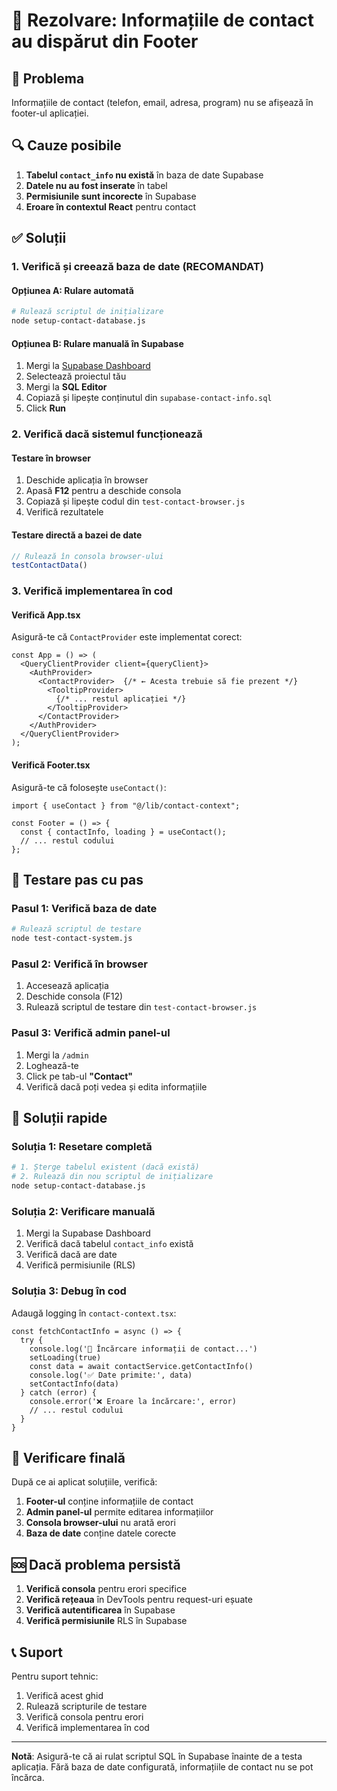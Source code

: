 # 🔧 Rezolvare: Informațiile de contact au dispărut din Footer

## 🚨 Problema
Informațiile de contact (telefon, email, adresa, program) nu se afișează în footer-ul aplicației.

## 🔍 Cauze posibile
1. **Tabelul `contact_info` nu există** în baza de date Supabase
2. **Datele nu au fost inserate** în tabel
3. **Permisiunile sunt incorecte** în Supabase
4. **Eroare în contextul React** pentru contact

## ✅ Soluții

### 1. Verifică și creează baza de date (RECOMANDAT)

#### Opțiunea A: Rulare automată
```bash
# Rulează scriptul de inițializare
node setup-contact-database.js
```

#### Opțiunea B: Rulare manuală în Supabase
1. Mergi la [Supabase Dashboard](https://supabase.com/dashboard)
2. Selectează proiectul tău
3. Mergi la **SQL Editor**
4. Copiază și lipește conținutul din `supabase-contact-info.sql`
5. Click **Run**

### 2. Verifică dacă sistemul funcționează

#### Testare în browser
1. Deschide aplicația în browser
2. Apasă **F12** pentru a deschide consola
3. Copiază și lipește codul din `test-contact-browser.js`
4. Verifică rezultatele

#### Testare directă a bazei de date
```javascript
// Rulează în consola browser-ului
testContactData()
```

### 3. Verifică implementarea în cod

#### Verifică App.tsx
Asigură-te că `ContactProvider` este implementat corect:

```tsx
const App = () => (
  <QueryClientProvider client={queryClient}>
    <AuthProvider>
      <ContactProvider>  {/* ← Acesta trebuie să fie prezent */}
        <TooltipProvider>
          {/* ... restul aplicației */}
        </TooltipProvider>
      </ContactProvider>
    </AuthProvider>
  </QueryClientProvider>
);
```

#### Verifică Footer.tsx
Asigură-te că folosește `useContact()`:

```tsx
import { useContact } from "@/lib/contact-context";

const Footer = () => {
  const { contactInfo, loading } = useContact();
  // ... restul codului
};
```

## 🧪 Testare pas cu pas

### Pasul 1: Verifică baza de date
```bash
# Rulează scriptul de testare
node test-contact-system.js
```

### Pasul 2: Verifică în browser
1. Accesează aplicația
2. Deschide consola (F12)
3. Rulează scriptul de testare din `test-contact-browser.js`

### Pasul 3: Verifică admin panel-ul
1. Mergi la `/admin`
2. Loghează-te
3. Click pe tab-ul **"Contact"**
4. Verifică dacă poți vedea și edita informațiile

## 🚀 Soluții rapide

### Soluția 1: Resetare completă
```bash
# 1. Șterge tabelul existent (dacă există)
# 2. Rulează din nou scriptul de inițializare
node setup-contact-database.js
```

### Soluția 2: Verificare manuală
1. Mergi la Supabase Dashboard
2. Verifică dacă tabelul `contact_info` există
3. Verifică dacă are date
4. Verifică permisiunile (RLS)

### Soluția 3: Debug în cod
Adaugă logging în `contact-context.tsx`:

```tsx
const fetchContactInfo = async () => {
  try {
    console.log('🔄 Încărcare informații de contact...')
    setLoading(true)
    const data = await contactService.getContactInfo()
    console.log('✅ Date primite:', data)
    setContactInfo(data)
  } catch (error) {
    console.error('❌ Eroare la încărcare:', error)
    // ... restul codului
  }
}
```

## 📱 Verificare finală

După ce ai aplicat soluțiile, verifică:

1. **Footer-ul** conține informațiile de contact
2. **Admin panel-ul** permite editarea informațiilor
3. **Consola browser-ului** nu arată erori
4. **Baza de date** conține datele corecte

## 🆘 Dacă problema persistă

1. **Verifică consola** pentru erori specifice
2. **Verifică rețeaua** în DevTools pentru request-uri eșuate
3. **Verifică autentificarea** în Supabase
4. **Verifică permisiunile** RLS în Supabase

## 📞 Suport

Pentru suport tehnic:
1. Verifică acest ghid
2. Rulează scripturile de testare
3. Verifică consola pentru erori
4. Verifică implementarea în cod

---

**Notă**: Asigură-te că ai rulat scriptul SQL în Supabase înainte de a testa aplicația. Fără baza de date configurată, informațiile de contact nu se pot încărca.
